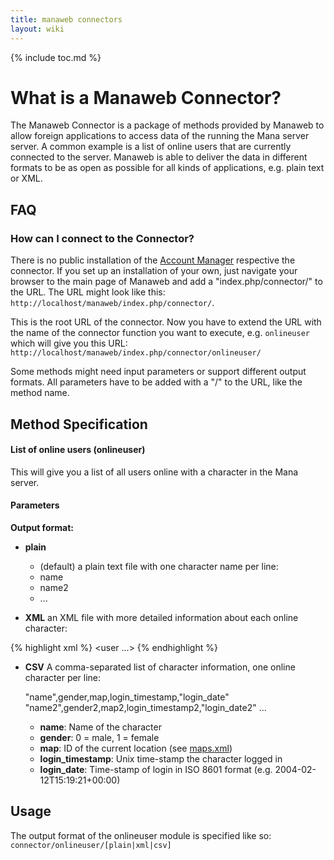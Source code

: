 ```yaml
---
title: manaweb connectors
layout: wiki
---
```

{% include toc.md %}
#  What is a Manaweb Connector?

The Manaweb Connector is a package of methods provided by Manaweb to allow foreign applications to access data of the running the Mana server server. A common example is a list of online users that are currently connected to the server. Manaweb is able to deliver the data in different formats to be as open as possible for all kinds of applications, e.g. plain text or XML.

##  FAQ

###  How can I connect to the Connector?

There is no public installation of the [Account Manager](account_manager.html) respective the connector. If you set up an installation of your own, just navigate your browser to the main page of Manaweb and add a "index.php/connector/" to the URL. The URL might look like this: `http://localhost/manaweb/index.php/connector/`.

This is the root URL of the connector. Now you have to extend the URL with the name of the connector function you want to execute, e.g. `onlineuser` which will give you this URL: `http://localhost/manaweb/index.php/connector/onlineuser/`

Some methods might need input parameters or support different output formats. All parameters have to be added with a "/" to the URL, like the method name.


##  Method Specification

####  List of online users (onlineuser)

This will give you a list of all users online with a character in the Mana server.

####  Parameters
**Output format:**
 * **plain**
    * (default) a plain text file with one character name per line:
    * name
    * name2
    * ...

 * **XML** an XML file with more detailed information about each online character:

{% highlight xml %}
<users>
  <user name="[string]"
        gender="[number]"
        map="[number]"
        login_timestamp="[number]"
        login_date="[string]" />
  <user ...>
</users>
{% endhighlight %}

 * **CSV** A comma-separated list of character information, one online character per line:

    "name",gender,map,login_timestamp,"login_date"
    "name2",gender2,map2,login_timestamp2,"login_date2"
    ...


    * **name**: Name of the character
    * **gender**: 0 = male, 1 = female
    * **map**: ID of the current location (see [maps.xml](maps.xml.html))
    * **login_timestamp**: Unix time-stamp the character logged in
    * **login_date**: Time-stamp of login in ISO 8601 format (e.g. 2004-02-12T15:19:21+00:00)

##  Usage
The output format of the onlineuser module is specified like so: `connector/onlineuser/[plain|xml|csv]`
